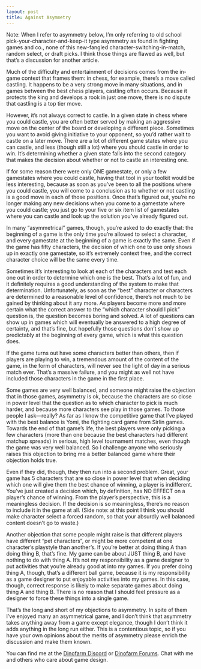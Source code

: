 ```yaml
---
layout: post
title: Against Asymmetry
---
```


Note: When I refer to asymmetry below, I’m only referring to old school pick-your-character-and-keep-it type asymmetry as found in fighting games and co., none of this new-fangled character-switching-in-match, random select, or draft picks. I think those things are flawed as well, but that’s a discussion for another article.

Much of the difficulty and entertainment of decisions comes from the in-game context that frames them: in chess, for example, there’s a move called castling. It happens to be a very strong move in many situations, and in games between the best chess players, castling often occurs. Because it protects the king and develops a rook in just one move, there is no dispute that castling is a top tier move.

However, it’s not always correct to castle. In a given state in chess where you could castle, you are often better served by making an aggressive move on the center of the board or developing a different piece. Sometimes you want to avoid giving initiative to your opponent, so you’d rather wait to castle on a later move. There are a lot of different game states where you can castle, and less (though still a lot) where you should castle in order to win. It’s determining whether a given state falls into the second category that makes the decision about whether or not to castle an interesting one.

If for some reason there were only ONE gamestate, or only a few gamestates where you could castle, having that tool in your toolkit would be less interesting, because as soon as you’ve been to all the positions where you could castle, you will come to a conclusion as to whether or not castling is a good move in each of those positions. Once that’s figured out, you’re no longer making any new decisions when you come to a gamestate where you could castle; you just go to your five or six item list of gamestates where you can castle and look up the solution you’ve already figured out.

In many “asymmetrical” games, though, you’re asked to do exactly that: the beginning of a game is the only time you’re allowed to select a character, and every gamestate at the beginning of a game is exactly the same. Even if the game has fifty characters, the decision of which one to use only shows up in exactly one gamestate, so it’s extremely context free, and the correct character choice will be the same every time.

Sometimes it’s interesting to look at each of the characters and test each one out in order to determine which one is the best. That’s a lot of fun, and it definitely requires a good understanding of the system to make that determination. Unfortunately, as soon as the “best” character or characters are determined to a reasonable level of confidence, there’s not much to be gained by thinking about it any more. As players become more and more certain what the correct answer to the “which character should I pick” question is, the question becomes boring and solved. A lot of questions can show up in games which will eventually be answered to a high degree of certainty, and that’s fine, but hopefully those questions don’t show up predictably at the beginning of every game, which is what this question does.

If the game turns out have some characters better than others, then if players are playing to win, a tremendous amount of the content of the game, in the form of characters, will never see the light of day in a serious match ever. That’s a massive failure, and you might as well not have included those characters in the game in the first place.

Some games are very well balanced, and someone might raise the objection that in those games, asymmetry is ok, because the characters are so close in power level that the question as to which character to pick is much harder, and because more characters see play in those games. To those people I ask—really? As far as I know the competitive game that I’ve played with the best balance is Yomi, the fighting card game from Sirlin games. Towards the end of that game’s life, the best players were only picking a few characters (more than one because the best characters had different matchup spreads) in serious, high level tournament matches, even though the game was very well balanced. So I challenge anyone who seriously raises this objection to bring me a better balanced game where their objection holds true.

Even if they did, though, they then run into a second problem. Great, your game has 5 characters that are so close in power level that when deciding which one will give them the best chance of winning, a player is indifferent. You’ve just created a decision which, by definition, has NO EFFECT on a player’s chance of winning. From the player’s perspective, this is a meaningless decision. If the decision is so meaningless, there’s no reason to include it in the game at all. (Side note: at this point I think you should make character select a forced random, so that your absurdly well balanced content doesn’t go to waste.)

Another objection that some people might raise is that different players have different “pet characters”, or might be more competent at one character’s playstyle than another’s. If you’re better at doing thing A than doing thing B, that’s fine. My game can be about JUST thing B, and have nothing to do with thing A. It’s not my responsibility as a game designer to put activities that you’re already good at into my games. If you prefer doing thing A, though, that’s a different ball game, because it is my responsibility as a game designer to put enjoyable activities into my games. In this case, though, correct response is likely to make separate games about doing thing A and thing B. There is no reason that I should feel pressure as a designer to force these things into a single game.

That’s the long and short of my objections to asymmetry. In spite of them I’ve enjoyed many an asymmetrical game, and I don’t think that asymmetry takes anything away from a game except elegance, though I don’t think it adds anything in the long run either. This is a contentious topic, so if you have your own opinions about the merits of asymmetry please enrich the discussion and make them known.

You can find me at the [Dinofarm Discord](https://discord.gg/8PPwfDY) or [Dinofarm Forums](http://www.dinofarmgames.com/forum/index.php). Chat with me and others who care about game design.
